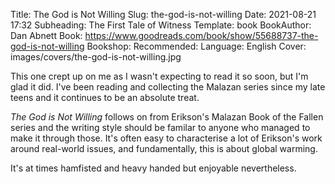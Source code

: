 Title: The God is Not Willing
Slug: the-god-is-not-willing
Date: 2021-08-21 17:32
Subheading: The First Tale of Witness
Template: book
BookAuthor: Dan Abnett
Book: https://www.goodreads.com/book/show/55688737-the-god-is-not-willing
Bookshop: 
Recommended: 
Language: English
Cover: images/covers/the-god-is-not-willing.jpg

This one crept up on me as I wasn't expecting to read it so soon, but I'm glad it did. I've been reading and collecting the Malazan series since my late teens and it continues to be an absolute treat.

*The God is Not Willing* follows on from Erikson's Malazan Book of the Fallen series and the writing style should be familar to anyone who managed to make it through those. It's often easy to characterise a lot of Erikson's work around real-world issues, and fundamentally, this is about global warming.

It's at times hamfisted and heavy handed but enjoyable nevertheless.